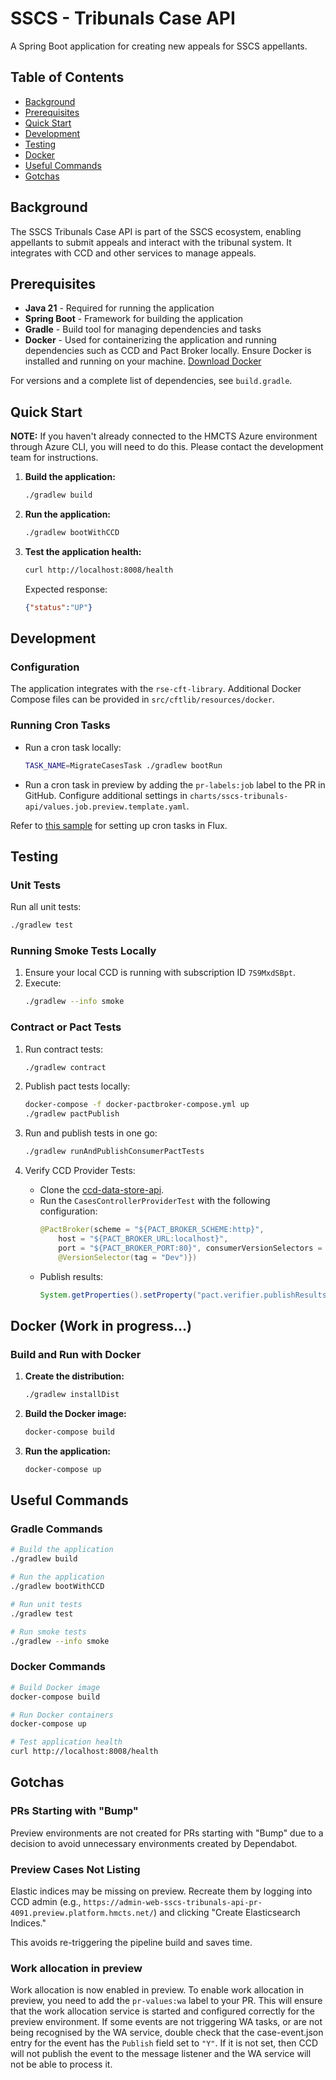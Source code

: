 # SSCS - Tribunals Case API

A Spring Boot application for creating new appeals for SSCS appellants.

## Table of Contents
- [Background](#background)
- [Prerequisites](#prerequisites)
- [Quick Start](#quick-start)
- [Development](#development)
- [Testing](#testing)
- [Docker](#docker)
- [Useful Commands](#useful-commands)
- [Gotchas](#gotchas)

## Background

The SSCS Tribunals Case API is part of the SSCS ecosystem, enabling appellants to submit appeals and interact with the tribunal system. It integrates with CCD and other services to manage appeals.

## Prerequisites

- **Java 21** - Required for running the application
- **Spring Boot** - Framework for building the application
- **Gradle** - Build tool for managing dependencies and tasks
- **Docker** - Used for containerizing the application and running dependencies such as CCD and Pact Broker locally. Ensure Docker is installed and running on your machine. [Download Docker](https://www.docker.com/products/docker-desktop)

For versions and a complete list of dependencies, see `build.gradle`.

## Quick Start

**NOTE:** If you haven't already connected to the HMCTS Azure environment through Azure CLI, you will need to do this. Please contact the development team for instructions.

1. **Build the application:**
   ```bash
   ./gradlew build
   ```

2. **Run the application:**
   ```bash
   ./gradlew bootWithCCD
   ```

3. **Test the application health:**
   ```bash
   curl http://localhost:8008/health
   ```
   Expected response:
   ```json
   {"status":"UP"}
   ```

## Development

### Configuration

The application integrates with the `rse-cft-library`. Additional Docker Compose files can be provided in `src/cftlib/resources/docker`.

### Running Cron Tasks

- Run a cron task locally:
   ```bash
   TASK_NAME=MigrateCasesTask ./gradlew bootRun
   ```
- Run a cron task in preview by adding the `pr-labels:job` label to the PR in GitHub. Configure additional settings in `charts/sscs-tribunals-api/values.job.preview.template.yaml`.

Refer to [this sample](https://github.com/hmcts/cnp-flux-config/tree/8a819d0f5d1d35f5d8c1e8610d8662419f0a0d1b/apps/sscs/sscs-cron) for setting up cron tasks in Flux.

## Testing

### Unit Tests
Run all unit tests:
```bash
./gradlew test
```

### Running Smoke Tests Locally

1. Ensure your local CCD is running with subscription ID `7S9MxdSBpt`.
2. Execute:
   ```bash
   ./gradlew --info smoke
   ```

### Contract or Pact Tests

1. Run contract tests:
   ```bash
   ./gradlew contract
   ```

2. Publish pact tests locally:
   ```bash
   docker-compose -f docker-pactbroker-compose.yml up
   ./gradlew pactPublish
   ```

3. Run and publish tests in one go:
   ```bash
   ./gradlew runAndPublishConsumerPactTests
   ```

4. Verify CCD Provider Tests:
   - Clone the [ccd-data-store-api](https://github.com/hmcts/ccd-data-store-api/tree/TA-82_CcdProviderPactTest).
   - Run the `CasesControllerProviderTest` with the following configuration:
     ```java
     @PactBroker(scheme = "${PACT_BROKER_SCHEME:http}",
         host = "${PACT_BROKER_URL:localhost}",
         port = "${PACT_BROKER_PORT:80}", consumerVersionSelectors = {
         @VersionSelector(tag = "Dev")})
     ```
   - Publish results:
     ```java
     System.getProperties().setProperty("pact.verifier.publishResults", "true");
     ```

## Docker (Work in progress...)

### Build and Run with Docker

1. **Create the distribution:**
   ```bash
   ./gradlew installDist
   ```

2. **Build the Docker image:**
   ```bash
   docker-compose build
   ```

3. **Run the application:**
   ```bash
   docker-compose up
   ```

## Useful Commands

### Gradle Commands
```bash
# Build the application
./gradlew build

# Run the application
./gradlew bootWithCCD

# Run unit tests
./gradlew test

# Run smoke tests
./gradlew --info smoke
```

### Docker Commands
```bash
# Build Docker image
docker-compose build

# Run Docker containers
docker-compose up

# Test application health
curl http://localhost:8008/health
```

## Gotchas

### PRs Starting with "Bump"
Preview environments are not created for PRs starting with "Bump" due to a decision to avoid unnecessary environments created by Dependabot.

### Preview Cases Not Listing
Elastic indices may be missing on preview. Recreate them by logging into CCD admin (e.g., `https://admin-web-sscs-tribunals-api-pr-4091.preview.platform.hmcts.net/`) and clicking "Create Elasticsearch Indices."

This avoids re-triggering the pipeline build and saves time.

### Work allocation in preview
Work allocation is now enabled in preview. To enable work allocation in preview, you need to add the `pr-values:wa` label to your PR. This will ensure that the work allocation service is started and configured correctly for the preview environment.
If some events are not triggering WA tasks, or are not being recognised by the WA service, double check that the case-event.json entry for the event has the `Publish` field set to `"Y"`. If it is not set, then CCD will not publish the event to the message listener and the WA service will not be able to process it.
